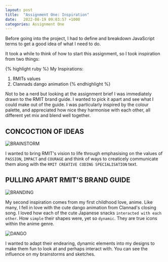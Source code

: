 ```yaml
---
layout: post
title:  "Assignment One: Inspiration"
date:   2022-08-19 09:03:57 +1000
categories: Assignment One
---
```

Before going into the project, I had to define and breakdown JavaScript terms to get a good idea of what I need to do.



It took a while to think of how to start this assignment, so I took inspiration from two things:

{% highlight ruby %}
My Inspirations:
1. RMITs values
2. Clannads dango animation
{% endhighlight %}

Not to be a nerd but looking at the assignment brief I was immediately drawn to the RMIT brand guide. I wanted to pick it apart and see what I could make out of the guide. I was particularly inspired by the colour palette, and appreciated how nice they harmonise with each other, all different yet mix and blend well together.

## CONCOCTION OF IDEAS
![BRAINSTORM](https://i.imgur.com/tCqvMVw.jpg)

I wanted to bring RMIT's vision to life through emphasising on the values of `PASSION`, `IMPACT` and `COURAGE` and think of ways to creaticely communicate them along with the `RMIT CREATIVE CODING SPECIALISATION` text.

## PULLING APART RMIT'S BRAND GUIDE

![BRANDING](https://i.imgur.com/orfUCsc.png)

My second inspiration comes from my first childhood love, anime. Like many, I fell in love with the cute dango animation from Clannad's closing song. I loved how each of the cute Japanese snacks `interacted with each other`. How `simple` their shapes were, yet so `dynamic`. They are true icons within the anime genre. 

![DANGO](https://pa1.narvii.com/5717/166d7f8cd1a1433d0afca8aa0fb112e1602f85eb_00.gif)

I wanted to adapt their endearing, dynamic elements into my designs to make them fun to look at and perhaps interact with. You can see the influence on my brainstorms and sketches.
